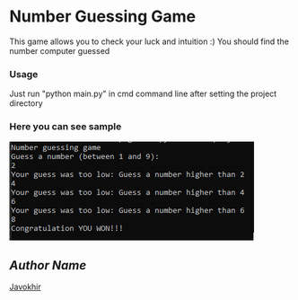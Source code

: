 # Number Guessing Game

This game allows you to check your luck and intuition :)
You should find the number computer guessed

### Usage

Just run "python main.py" in cmd command line after setting the project directory

### Here you can see sample

![Image](./image.png)

## _Author Name_

[Javokhir](https://github.com/leader2one/)
